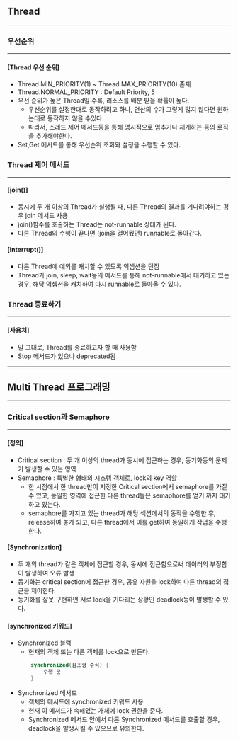 ## Thread

---

### 우선순위

---

#### [Thread 우선 순위]

- Thread.MIN_PRIORITY(1) ~ Thread.MAX_PRIORITY(10) 존재
- Thread.NORMAL_PRIORITY : Default Priority, 5
- 우선 순위가 높은 Thread일 수록, 리소스를 배분 받을 확률이 높다.
    - 우선순위를 설정한대로 동작하려고 하나, 연산의 수가 그렇게 많지 않다면 원하는대로 동작하지 않을 수있다.
    - 따라서, 스레드 제어 메서드등을 통해 명시적으로 멈추거나 재개하는 등의 로직을 추가해야한다.
- Set,Get 메서드를 통해 우선순위 조회와 설정을 수행할 수 있다.

### Thread 제어 메서드

---

#### [join()]

- 동시에 두 개 이상의 Thread가 실행될 때, 다른 Thread의 결과를 기다려야하는 경우 join 메서드 사용
- join()함수를 호출하는 Thread는 not-runnable 상태가 된다.
- 다른 Thread의 수행이 끝나면 (join을 걸어뒀던) runnable로 돌아간다.

#### [interrupt()]

- 다른 Thread에 예외를 캐치할 수 있도록 익셉션을 던짐
- Thread가 join, sleep, wait등의 메서드를 통해 not-runnable에서 대기하고 있는 경우, 해당 익셉션을 캐치하여 다시 runnable로 돌아올 수 있다.

### Thread 종료하기

---

#### [사용처]

- 말 그대로, Thread를 종료하고자 할 때 사용함
- Stop 메서드가 있으나 deprecated됨

---

## Multi Thread 프로그래밍

---

### Critical section과 Semaphore

---

#### [정의]

- Critical section : 두 개 이상의 thread가 동시에 접근하는 경우, 동기화등의 문제가 발생할 수 있는 영역
- Semaphore : 특별한 형태의 시스템 객체로, lock의 key 역할
    - 한 시점에서 한 thread만이 지정한 Critical section에서 semaphore를 가질 수 있고, 동일한 영역에 접근한 다른 thread들은 semaphore를 얻기 까지 대기하고 있는다.
    - semaphore를 가지고 있는 thread가 해당 섹션에서의 동작을 수행한 후, release하여 놓게 되고, 다른 thread에서 이를 get하여 동일하게 작업을 수행한다.

#### [Synchronization]

- 두 개의 thread가 같은 객체에 접근할 경우, 동시에 접근함으로써 데이터의 부정합이 발생하여 오류 발생
- 동기화는 critical section에 접근한 경우, 공유 자원을 lock하여 다른 thread의 접근을 제어한다.
- 동기화를 잘못 구현하면 서로 lock을 기다리는 상황인 deadlock등이 발생할 수 있다.

#### [synchronized 키워드]

- Synchronized 블럭
    - 현재의 객체 또는 다른 객체를 lock으로 만든다.
    ```java
        synchronized(참조형 수식) {
            수행 문
        } 
    ```
- Synchronized 메서드
    - 객체의 메서드에 synchronized 키워드 사용
    - 현재 이 메서드가 속해있는 개체에 lock 권한을 준다.
    - Synchronized 메서드 안에서 다른 Synchronized 메서드를 호출할 경우, deadlock을 발생시킬 수 있으므로 유의한다.

